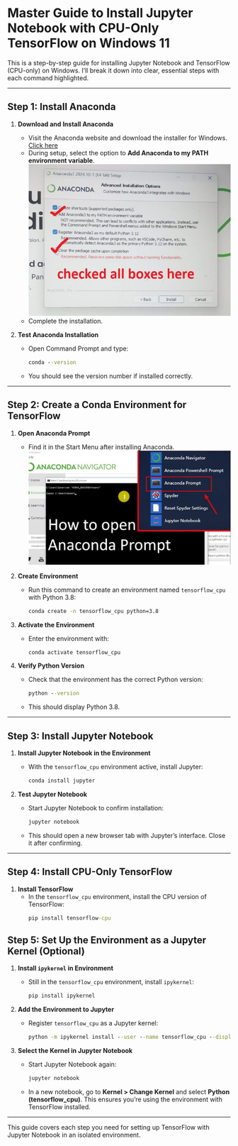 # Master Guide to Install Jupyter Notebook with CPU-Only TensorFlow on Windows 11

This is a step-by-step guide for installing Jupyter Notebook and TensorFlow (CPU-only) on Windows. I’ll break it down into clear, essential steps with each command highlighted.

---

## Step 1: Install Anaconda

1. **Download and Install Anaconda**
   - Visit the Anaconda website and download the installer for Windows. [Click here](https://www.anaconda.com/download)
   - During setup, select the option to **Add Anaconda to my PATH environment variable**. ![Anaconda_setting](Anaconda_setting.jpg)
   - Complete the installation.

2. **Test Anaconda Installation**
   - Open Command Prompt and type:
     ```cmd
     conda --version
     ```
   - You should see the version number if installed correctly.

---

## Step 2: Create a Conda Environment for TensorFlow

1. **Open Anaconda Prompt**
   - Find it in the Start Menu after installing Anaconda.
     ![Anaconda_setting](anaconda_prompt.jpg)

2. **Create Environment**
   - Run this command to create an environment named `tensorflow_cpu` with Python 3.8:
     ```cmd
     conda create -n tensorflow_cpu python=3.8
     ```

3. **Activate the Environment**
   - Enter the environment with:
     ```cmd
     conda activate tensorflow_cpu
     ```

4. **Verify Python Version**
   - Check that the environment has the correct Python version:
     ```cmd
     python --version
     ```
   - This should display Python 3.8.

---

## Step 3: Install Jupyter Notebook

1. **Install Jupyter Notebook in the Environment**
   - With the `tensorflow_cpu` environment active, install Jupyter:
     ```cmd
     conda install jupyter
     ```

2. **Test Jupyter Notebook**
   - Start Jupyter Notebook to confirm installation:
     ```cmd
     jupyter notebook
     ```
   - This should open a new browser tab with Jupyter’s interface. Close it after confirming.

---

## Step 4: Install CPU-Only TensorFlow

1. **Install TensorFlow**
   - In the `tensorflow_cpu` environment, install the CPU version of TensorFlow:
     ```cmd
     pip install tensorflow-cpu
     ```

## Step 5: Set Up the Environment as a Jupyter Kernel (Optional)

1. **Install `ipykernel` in Environment**
   - Still in the `tensorflow_cpu` environment, install `ipykernel`:
     ```cmd
     pip install ipykernel
     ```

2. **Add the Environment to Jupyter**
   - Register `tensorflow_cpu` as a Jupyter kernel:
     ```cmd
     python -m ipykernel install --user --name tensorflow_cpu --display-name "Python (tensorflow_cpu)"
     ```

3. **Select the Kernel in Jupyter Notebook**
   - Start Jupyter Notebook again:
     ```cmd
     jupyter notebook
     ```
   - In a new notebook, go to **Kernel > Change Kernel** and select **Python (tensorflow_cpu)**. This ensures you’re using the environment with TensorFlow installed.

---

This guide covers each step you need for setting up TensorFlow with Jupyter Notebook in an isolated environment.
